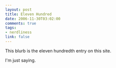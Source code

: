 ```yaml
--- 
layout: post
title: Eleven Hundred
date: 2006-11-30T03:02:00
comments: true
tags:
- nerdliness
link: false
---
```

This blurb is the eleven hundredth entry on this site.

I'm just saying.
